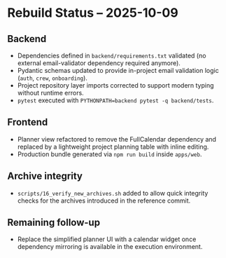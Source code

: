 # Rebuild Status – 2025-10-09

## Backend

- Dependencies defined in `backend/requirements.txt` validated (no external email-validator dependency required anymore).
- Pydantic schemas updated to provide in-project email validation logic (`auth`, `crew`, `onboarding`).
- Project repository layer imports corrected to support modern typing without runtime errors.
- `pytest` executed with `PYTHONPATH=backend pytest -q backend/tests`.

## Frontend

- Planner view refactored to remove the FullCalendar dependency and replaced by a lightweight project planning table with inline editing.
- Production bundle generated via `npm run build` inside `apps/web`.

## Archive integrity

- `scripts/16_verify_new_archives.sh` added to allow quick integrity checks for the archives introduced in the reference commit.

## Remaining follow-up

- Replace the simplified planner UI with a calendar widget once dependency mirroring is available in the execution environment.
